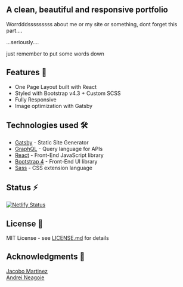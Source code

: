 ## A clean, beautiful and responsive portfolio

Worrdddsssssssss about me or my site or something, dont forget this part....

...seriously....

just remember to put some words down

## Features 🚀

- One Page Layout built with React
- Styled with Bootstrap v4.3 + Custom SCSS
- Fully Responsive
- Image optimization with Gatsby

## Technologies used 🛠️

- [Gatsby](https://www.gatsbyjs.org/) - Static Site Generator
- [GraphQL](https://graphql.org/) - Query language for APIs
- [React](https://es.reactjs.org/) - Front-End JavaScript library
- [Bootstrap 4](https://getbootstrap.com/docs/4.3/getting-started/introduction/) - Front-End UI library
- [Sass](https://sass-lang.com/documentation) - CSS extension language

## Status ⚡️

[![Netlify Status](https://api.netlify.com/api/v1/badges/2365af6f-820a-4fb8-83e6-69a66f686dfe/deploy-status)](https://app.netlify.com/sites/gatsby-simplefolio/deploys)

## License 📄

MIT License - see [LICENSE.md](LICENSE.md) for details

## Acknowledgments 🎁

[Jacobo Martinez](https://github.com/cobidev)\
[Andrei Neagoie](https://github.com/aneagoie)
